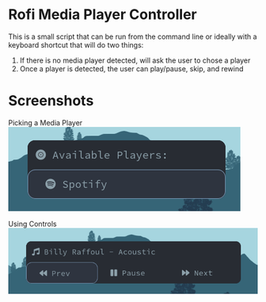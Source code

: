 # Rofi Media Player Controller

This is a small script that can be run from the command line or ideally with a keyboard
shortcut that will do two things:

1. If there is no media player detected, will ask the user to chose a player
2. Once a player is detected, the user can play/pause, skip, and rewind

# Screenshots
Picking a Media Player
![Pick Media Player](pick.png)

Using Controls
![Controls](controls.png)

